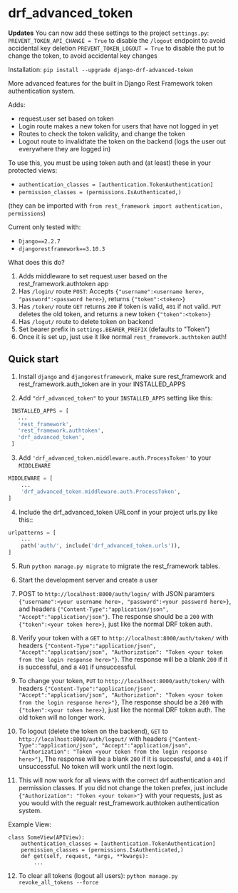 # drf_advanced_token

**Updates**
You can now add these settings to the project `settings.py`:
`PREVENT_TOKEN_API_CHANGE = True` to disable the `/logout` endpoint to avoid accidental key deletion
`PREVENT_TOKEN_LOGOUT = True`  to disable the put to change the token, to avoid accidental key changes


Installation:
`pip install --upgrade django-drf-advanced-token`


More advanced features for the built in Django Rest Framework token authentication system.

Adds:
- request.user set based on token
- Login route makes a new token for users that have not logged in yet
- Routes to check the token validity, and change the token
- Logout route to invalidtate the token on the backend (logs the user out everywhere they are logged in)

To use this, you must be using token auth and (at least) these in your protected views:
- `authentication_classes = [authentication.TokenAuthentication]`
- `permission_classes = (permissions.IsAuthenticated,)`


(they can be imported with `from rest_framework import authentication, permissions`)

Current only tested with:
- `Django==2.2.7`
- `djangorestframework==3.10.3`


What does this do?

1. Adds middleware to set request.user based on the rest_framework.authtoken app
2. Has `/login/` route `POST`: Accepts `{"username":<username here>, "password":<password here>}`, returns `{"token":<token>}`
3. Has `/token/` route `GET` returns `200` if token is valid, `401` if not valid. `PUT` deletes the old token, and returns a new token `{"token":<token>}`
4. Has `/logut/` route to delete token on backend
5. Set bearer prefix in `settings.BEARER_PREFIX` (defaults to "Token")
6. Once it is set up, just use it like normal `rest_framework.authtoken` auth!

Quick start
-----------

1. Install `django` and `djangorestframework`, make sure rest_framework and rest_framework.auth_token are in your INSTALLED_APPS

2. Add `"drf_advanced_token"` to your `INSTALLED_APPS` setting like this:
```python
 INSTALLED_APPS = [
   ...
   'rest_framework',
   'rest_framework.authtoken',   
   'drf_advanced_token',
 ]
```

3. Add `'drf_advanced_token.middleware.auth.ProcessToken'` to your `MIDDLEWARE`
```python
MIDDLEWARE = [
    ...    
    'drf_advanced_token.middleware.auth.ProcessToken',    
]
```

4. Include the drf_advanced_token URLconf in your project urls.py like this::
```python
urlpatterns = [
    ...
    path('auth/', include('drf_advanced_token.urls')), 
]
```


5. Run `python manage.py migrate` to migrate the rest_framework tables.

6. Start the development server and create a user

7. POST to `http://localhost:8000/auth/login/` with JSON paramters `{"username":<your username here>, "password":<your password here>}`, and headers `{"Content-Type":"application/json", "Accept":"application/json"}`.  The response should be a `200` with `{"token":<your token here>}`, just like the normal DRF token auth.

8. Verify your token with a `GET` to `http://localhost:8000/auth/token/` with headers `{"Content-Type":"application/json", "Accept":"application/json", "Authorization": "Token <your token from the login response here>"}`.  The response will be a blank `200` if it is successful, and a `401` if unsuccessful.

9. To change your token, `PUT` to `http://localhost:8000/auth/token/` with headers `{"Content-Type":"application/json", "Accept":"application/json", "Authorization": "Token <your token from the login response here>"}`,  The response should be a `200` with `{"token":<your token here>}`, just like the normal DRF token auth.  The old token will no longer work.

10. To logout (delete the token on the backend), `GET` to `http://localhost:8000/auth/logout/` with headers `{"Content-Type":"application/json", "Accept":"application/json", "Authorization": "Token <your token from the login response here>"}`,   The response will be a blank `200` if it is successful, and a `401` if unsuccessful.  No token will work until the next login.

11.  This will now work for all views with the correct drf authentication and permission classes.  If you did not change the token prefex, just include `{"Authorization": "Token <your token>"}` with your requests, just as you would with the regualr rest_framework.authtoken authentication system.

Example View:

```
class SomeView(APIView):
    authentication_classes = [authentication.TokenAuthentication]    
    permission_classes = (permissions.IsAuthenticated,)    
    def get(self, request, *args, **kwargs): 
        ...
```


12.  To clear all tokens (logout all users): `python manage.py  revoke_all_tokens --force`
